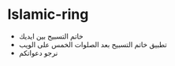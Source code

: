# Islamic-ring
 - خاتم التسبيح بين ايديك
- تطبيق خاتم التسبيح بعد الصلوات الخمس على الويب
- نرجو دعواتكم
